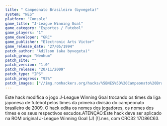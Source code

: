 ```yaml
---
title: " Campeonato Brasileiro (byvegeta)"
system: "NES"
platform: "Console"
game_title: "J-League Winning Goal"
game_category: "Esportes / Futebol"
game_players: "1"
game_developer: "GRC"
game_publisher: "Electronic Arts Victor"
game_release_date: "27/05/1994"
patch_author: "Adilson (aka byvegeta)"
patch_group: "Nenhum"
patch_site: ""
patch_version: "1.0"
patch_release: "20/11/2009"
patch_type: "IPS"
patch_progress: "95%"
patch_images: ["//img.romhackers.org/hacks/%5BNES%5D%20Campeonato%20Brasileiro%20-%20byvegeta%20-%201.png","//img.romhackers.org/hacks/%5BNES%5D%20Campeonato%20Brasileiro%20-%20byvegeta%20-%202.png","//img.romhackers.org/hacks/%5BNES%5D%20Campeonato%20Brasileiro%20-%20byvegeta%20-%203.png"]
---
```

Este hack modifica o jogo J-League Winning Goal trocando os times da liga japonesa de futebol pelos times da primeira divisão do campeonato brasileiro de 2009. O hack edita os nomes dos jogadores, os nomes dos times e os seus respectivos escudos.ATENÇÃO:Este hack deve ser aplicado na ROM original J-League Winning Goal (J) [!].nes, com CRC32 17D86C63.